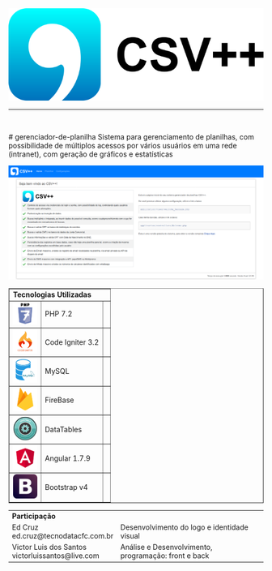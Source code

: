 <img src="assets/readme/csv_logo.png" />
<br>
<hr>
<br>
<p>
# gerenciador-de-planilha
Sistema para gerenciamento de planilhas, com possibilidade de múltiplos acessos por vários usuários em uma rede (intranet), com geração de gráficos e estatísticas
</p>
<img src="assets/readme/first_page.png" />
<br/>
<table border="1">
	<tr>
		<td colspan="3">
			<b>Tecnologias Utilizadas</b>
		</td>
	</tr>
	<tr>
		<td>
			<img src="assets/readme/php7.png" width="48px" />
		</td>
		<td>PHP 7.2</td>
		<td></td>
	</tr>
	<tr>
		<td>
			<img src="assets/readme/ci.jpg" width="48px" />
		</td>
		<td>Code Igniter 3.2</td>
		<td></td>
	</tr>
	<tr>
		<td>
			<img src="assets/readme/mysql.png" width="48px" />
		</td>
		<td>MySQL</td>
		<td></td>
	</tr>
	<tr>
		<td>
			<img src="assets/readme/firebase.png" width="48px" />
		</td>
		<td>FireBase</td>
		<td></td>
	</tr>
	<tr>
		<td>
			<img src="assets/readme/datatable.png" width="48px" />
		</td>
		<td>DataTables</td>
		<td></td>
	</tr>
	<tr>
		<td>
			<img src="assets/readme/angular.png" width="48px" />
		</td>
		<td>Angular 1.7.9</td>
		<td></td>
	</tr>
	<tr>
		<td>
			<img src="assets/readme/bootstrap.jpeg" width="48px" />
		</td>
		<td>Bootstrap v4</td>
		<td></td>
	</tr>
</table>


<table border="0">
	<tr>
		<td colspan="2">
			<b>Participação</b>
		</td>
	</tr>
	<tr>
		<td>
			Ed Cruz<br/>
			ed.cruz@tecnodatacfc.com.br
		</td>
		<td>
			Desenvolvimento do logo e identidade visual
		</td>
	</tr>
	<tr>
		<td>
			Victor Luis dos Santos<br/>
			victorluissantos@live.com
		</td>
		<td>
			Análise e Desenvolvimento, programação: front e back
		</td>
	</tr>
</table>